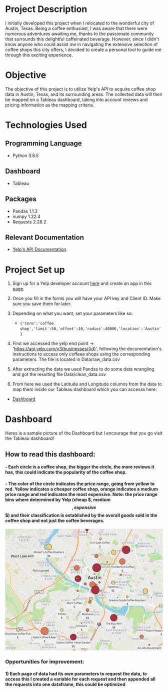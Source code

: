 # Project Description
I initially developed this project when I relocated to the wonderful city of Austin, Texas. Being a coffee enthusiast, I was aware that there were numerous adventures awaiting me, thanks to the passionate community that surrounds this delightful caffeinated beverage. However, since I didn't know anyone who could assist me in navigating the extensive selection of coffee shops this city offers, I decided to create a personal tool to guide me through this exciting experience.

# Objective
The objective of this project is to utilize Yelp's API to acquire coffee shop data in Austin, Texas, and its surrounding areas. The collected data will then be mapped on a Tableau dashboard, taking into account reviews and pricing information as the mapping criteria.

# Technologies Used 
## Programming Language
- Python 3.8.5
## Dashboard
- Tableau
## Packages
- Pandas 1.1.3
- numpy 1.22.4
- Requests 2.28.2
## Relevant Documentation
- [Yelp's API Documentation](https://www.yelp.com/developers).

# Project Set up
1) Sign up for a Yelp developer account [here](https://www.yelp.com/developers) and create an app in this [page](https://www.yelp.com/developers/v3/manage_app).
2) Once you fill in the forms you will have your API key and Client ID. Make sure you save them for later.
3) Depending on what you want, set your parameters like so:
    - `{'term':'coffee shop','limit':50,'offset':10,'radius':40000,'location':'Austin'} `

1) First we accessed the yelp end point -> 'https://api.yelp.com/v3/businesses/{id}', following the documentation's instructions to access only coffeee shops using the corresponding parameters. The file is located in Data/raw_data.csv
2) After extracting the data we used Pandas to do some data wrangling and got the resulting file Data/clean_data.csv
3) From here we used the Latitude and Longitude columns from the data to map them inside our Tableau dashboard which you can accesss here:
- [Dashboard](https://public.tableau.com/app/profile/manuel8857/viz/CoffeShopsAustin/Sheet1)

# Dashboard 
Heres is a sample picture of the Dashboard but I encourage that you go visit the Tableau dashboard!
## How to read this dashboard:
#### - Each circle is a coffee shop, the bigger the circle, the more reviews it has, this could indicate the popularity of the coffee shop. 
#### - The color of the circle indicates the price range, going from yellow to red. Yellow indicates a cheaper coffee shop, orange indicates a medium price range and red indicates the most expensive. Note: the price range bins where determined by Yelp (cheap $, medium $$, expensive $$$) and their classification  is established by the overall goods sold in the coffee shop and not just the coffee beverages. 
![Dashboard](/Data/dashboard.png)

### Opportunities for improvement:
#### 1) Each page of data had its own parameters to request the data, to access this I created a variable for each request and then appended all the requests into one dataframe, this could be optimized
